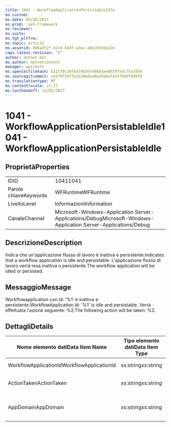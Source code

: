 ```yaml
---
title: 1041 - WorkflowApplicationPersistableIdle
ms.custom: 
ms.date: 03/30/2017
ms.prod: .net-framework
ms.reviewer: 
ms.suite: 
ms.tgt_pltfrm: 
ms.topic: article
ms.assetid: 966adf2f-e21d-44df-a3ec-a8e285e0a316
caps.latest.revision: "2"
author: dotnet-bot
ms.author: dotnetcontent
manager: wpickett
ms.openlocfilehash: b321f8c20fbd79b5e748601ee06f975dc75a7d56
ms.sourcegitcommit: ce279f2d7fe2220e6ea0a25a8a7a5370ddf8d9f0
ms.translationtype: MT
ms.contentlocale: it-IT
ms.lasthandoff: 12/02/2017
---
```

# <a name="1041---workflowapplicationpersistableidle"></a><span data-ttu-id="ed6f2-102">1041 - WorkflowApplicationPersistableIdle</span><span class="sxs-lookup"><span data-stu-id="ed6f2-102">1041 - WorkflowApplicationPersistableIdle</span></span>
## <a name="properties"></a><span data-ttu-id="ed6f2-103">Proprietà</span><span class="sxs-lookup"><span data-stu-id="ed6f2-103">Properties</span></span>  
  
|||  
|-|-|  
|<span data-ttu-id="ed6f2-104">ID</span><span class="sxs-lookup"><span data-stu-id="ed6f2-104">ID</span></span>|<span data-ttu-id="ed6f2-105">1041</span><span class="sxs-lookup"><span data-stu-id="ed6f2-105">1041</span></span>|  
|<span data-ttu-id="ed6f2-106">Parole chiave</span><span class="sxs-lookup"><span data-stu-id="ed6f2-106">Keywords</span></span>|<span data-ttu-id="ed6f2-107">WFRuntime</span><span class="sxs-lookup"><span data-stu-id="ed6f2-107">WFRuntime</span></span>|  
|<span data-ttu-id="ed6f2-108">Livello</span><span class="sxs-lookup"><span data-stu-id="ed6f2-108">Level</span></span>|<span data-ttu-id="ed6f2-109">Informazioni</span><span class="sxs-lookup"><span data-stu-id="ed6f2-109">Information</span></span>|  
|<span data-ttu-id="ed6f2-110">Canale</span><span class="sxs-lookup"><span data-stu-id="ed6f2-110">Channel</span></span>|<span data-ttu-id="ed6f2-111">Microsoft-Windows-Application Server-Applications/Debug</span><span class="sxs-lookup"><span data-stu-id="ed6f2-111">Microsoft-Windows-Application Server-Applications/Debug</span></span>|  
  
## <a name="description"></a><span data-ttu-id="ed6f2-112">Descrizione</span><span class="sxs-lookup"><span data-stu-id="ed6f2-112">Description</span></span>  
 <span data-ttu-id="ed6f2-113">Indica che un'applicazione flusso di lavoro è inattiva e persistente.</span><span class="sxs-lookup"><span data-stu-id="ed6f2-113">Indicates that a workflow application is idle and persistable.</span></span> <span data-ttu-id="ed6f2-114">L'applicazione flusso di lavoro verrà resa inattiva o persistente.</span><span class="sxs-lookup"><span data-stu-id="ed6f2-114">The workflow application will be idled or persisted.</span></span>  
  
## <a name="message"></a><span data-ttu-id="ed6f2-115">Messaggio</span><span class="sxs-lookup"><span data-stu-id="ed6f2-115">Message</span></span>  
 <span data-ttu-id="ed6f2-116">Workflowapplication con Id: '%1' è inattiva e persistente.</span><span class="sxs-lookup"><span data-stu-id="ed6f2-116">WorkflowApplication Id: '%1' is idle and persistable.</span></span>  <span data-ttu-id="ed6f2-117">Verrà effettuata l'azione seguente: %2.</span><span class="sxs-lookup"><span data-stu-id="ed6f2-117">The following action will be taken: %2.</span></span>  
  
## <a name="details"></a><span data-ttu-id="ed6f2-118">Dettagli</span><span class="sxs-lookup"><span data-stu-id="ed6f2-118">Details</span></span>  
  
|<span data-ttu-id="ed6f2-119">Nome elemento dati</span><span class="sxs-lookup"><span data-stu-id="ed6f2-119">Data Item Name</span></span>|<span data-ttu-id="ed6f2-120">Tipo elemento dati</span><span class="sxs-lookup"><span data-stu-id="ed6f2-120">Data Item Type</span></span>|<span data-ttu-id="ed6f2-121">Descrizione</span><span class="sxs-lookup"><span data-stu-id="ed6f2-121">Description</span></span>|  
|--------------------|--------------------|-----------------|  
|<span data-ttu-id="ed6f2-122">WorkflowApplicationId</span><span class="sxs-lookup"><span data-stu-id="ed6f2-122">WorkflowApplicationId</span></span>|<span data-ttu-id="ed6f2-123">xs:string</span><span class="sxs-lookup"><span data-stu-id="ed6f2-123">xs:string</span></span>|<span data-ttu-id="ed6f2-124">ID applicazione flusso di lavoro</span><span class="sxs-lookup"><span data-stu-id="ed6f2-124">The workflow application id</span></span>|  
|<span data-ttu-id="ed6f2-125">ActionTaken</span><span class="sxs-lookup"><span data-stu-id="ed6f2-125">ActionTaken</span></span>|<span data-ttu-id="ed6f2-126">xs:string</span><span class="sxs-lookup"><span data-stu-id="ed6f2-126">xs:string</span></span>|<span data-ttu-id="ed6f2-127">L'azione che verrà intrapresa sull'applicazione flusso di lavoro.</span><span class="sxs-lookup"><span data-stu-id="ed6f2-127">The action that will be taken on the workflow application.</span></span>|  
|<span data-ttu-id="ed6f2-128">AppDomain</span><span class="sxs-lookup"><span data-stu-id="ed6f2-128">AppDomain</span></span>|<span data-ttu-id="ed6f2-129">xs:string</span><span class="sxs-lookup"><span data-stu-id="ed6f2-129">xs:string</span></span>|<span data-ttu-id="ed6f2-130">Stringa restituita da AppDomain.CurrentDomain.FriendlyName.</span><span class="sxs-lookup"><span data-stu-id="ed6f2-130">The string returned by AppDomain.CurrentDomain.FriendlyName.</span></span>|
